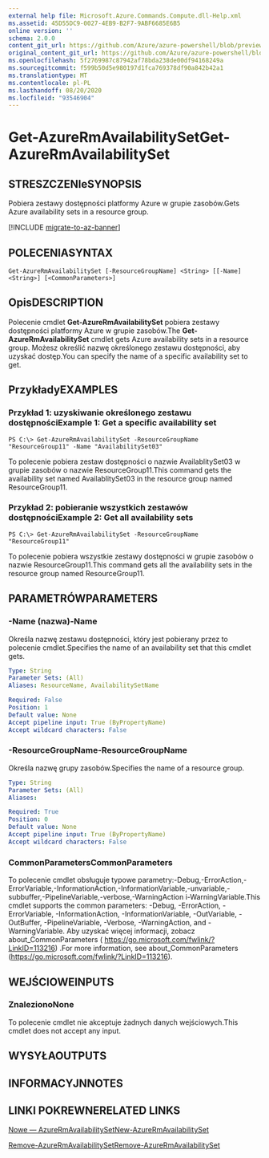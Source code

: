 ```yaml
---
external help file: Microsoft.Azure.Commands.Compute.dll-Help.xml
ms.assetid: 45D55DC9-0027-4EB9-B2F7-9ABF6685E6B5
online version: ''
schema: 2.0.0
content_git_url: https://github.com/Azure/azure-powershell/blob/preview/src/ResourceManager/Compute/Stack/Commands.Compute/help/Get-AzureRmAvailabilitySet.md
original_content_git_url: https://github.com/Azure/azure-powershell/blob/preview/src/ResourceManager/Compute/Stack/Commands.Compute/help/Get-AzureRmAvailabilitySet.md
ms.openlocfilehash: 5f2769987c87942af78bda238de00df94168249a
ms.sourcegitcommit: f599b50d5e980197d1fca769378df90a842b42a1
ms.translationtype: MT
ms.contentlocale: pl-PL
ms.lasthandoff: 08/20/2020
ms.locfileid: "93546904"
---
```

# <span data-ttu-id="0da04-101">Get-AzureRmAvailabilitySet</span><span class="sxs-lookup"><span data-stu-id="0da04-101">Get-AzureRmAvailabilitySet</span></span>

## <span data-ttu-id="0da04-102">STRESZCZENIe</span><span class="sxs-lookup"><span data-stu-id="0da04-102">SYNOPSIS</span></span>
<span data-ttu-id="0da04-103">Pobiera zestawy dostępności platformy Azure w grupie zasobów.</span><span class="sxs-lookup"><span data-stu-id="0da04-103">Gets Azure availability sets in a resource group.</span></span>

[!INCLUDE [migrate-to-az-banner](../../includes/migrate-to-az-banner.md)]

## <span data-ttu-id="0da04-104">POLECENIA</span><span class="sxs-lookup"><span data-stu-id="0da04-104">SYNTAX</span></span>

```
Get-AzureRmAvailabilitySet [-ResourceGroupName] <String> [[-Name] <String>] [<CommonParameters>]
```

## <span data-ttu-id="0da04-105">Opis</span><span class="sxs-lookup"><span data-stu-id="0da04-105">DESCRIPTION</span></span>
<span data-ttu-id="0da04-106">Polecenie cmdlet **Get-AzureRmAvailabilitySet** pobiera zestawy dostępności platformy Azure w grupie zasobów.</span><span class="sxs-lookup"><span data-stu-id="0da04-106">The **Get-AzureRmAvailabilitySet** cmdlet gets Azure availability sets in a resource group.</span></span>
<span data-ttu-id="0da04-107">Możesz określić nazwę określonego zestawu dostępności, aby uzyskać dostęp.</span><span class="sxs-lookup"><span data-stu-id="0da04-107">You can specify the name of a specific availability set to get.</span></span>

## <span data-ttu-id="0da04-108">Przykłady</span><span class="sxs-lookup"><span data-stu-id="0da04-108">EXAMPLES</span></span>

### <span data-ttu-id="0da04-109">Przykład 1: uzyskiwanie określonego zestawu dostępności</span><span class="sxs-lookup"><span data-stu-id="0da04-109">Example 1: Get a specific availability set</span></span>
```
PS C:\> Get-AzureRmAvailabilitySet -ResourceGroupName "ResourceGroup11" -Name "AvailabilitySet03"
```

<span data-ttu-id="0da04-110">To polecenie pobiera zestaw dostępności o nazwie AvailablitySet03 w grupie zasobów o nazwie ResourceGroup11.</span><span class="sxs-lookup"><span data-stu-id="0da04-110">This command gets the availability set named AvailablitySet03 in the resource group named ResourceGroup11.</span></span>

### <span data-ttu-id="0da04-111">Przykład 2: pobieranie wszystkich zestawów dostępności</span><span class="sxs-lookup"><span data-stu-id="0da04-111">Example 2: Get all availability sets</span></span>
```
PS C:\> Get-AzureRmAvailabilitySet -ResourceGroupName "ResourceGroup11"
```

<span data-ttu-id="0da04-112">To polecenie pobiera wszystkie zestawy dostępności w grupie zasobów o nazwie ResourceGroup11.</span><span class="sxs-lookup"><span data-stu-id="0da04-112">This command gets all the availability sets in the resource group named ResourceGroup11.</span></span>

## <span data-ttu-id="0da04-113">PARAMETRÓW</span><span class="sxs-lookup"><span data-stu-id="0da04-113">PARAMETERS</span></span>

### <span data-ttu-id="0da04-114">-Name (nazwa)</span><span class="sxs-lookup"><span data-stu-id="0da04-114">-Name</span></span>
<span data-ttu-id="0da04-115">Określa nazwę zestawu dostępności, który jest pobierany przez to polecenie cmdlet.</span><span class="sxs-lookup"><span data-stu-id="0da04-115">Specifies the name of an availability set that this cmdlet gets.</span></span>

```yaml
Type: String
Parameter Sets: (All)
Aliases: ResourceName, AvailabilitySetName

Required: False
Position: 1
Default value: None
Accept pipeline input: True (ByPropertyName)
Accept wildcard characters: False
```

### <span data-ttu-id="0da04-116">-ResourceGroupName</span><span class="sxs-lookup"><span data-stu-id="0da04-116">-ResourceGroupName</span></span>
<span data-ttu-id="0da04-117">Określa nazwę grupy zasobów.</span><span class="sxs-lookup"><span data-stu-id="0da04-117">Specifies the name of a resource group.</span></span>

```yaml
Type: String
Parameter Sets: (All)
Aliases: 

Required: True
Position: 0
Default value: None
Accept pipeline input: True (ByPropertyName)
Accept wildcard characters: False
```

### <span data-ttu-id="0da04-118">CommonParameters</span><span class="sxs-lookup"><span data-stu-id="0da04-118">CommonParameters</span></span>
<span data-ttu-id="0da04-119">To polecenie cmdlet obsługuje typowe parametry:-Debug,-ErrorAction,-ErrorVariable,-InformationAction,-InformationVariable,-unvariable,-subbuffer,-PipelineVariable,-verbose,-WarningAction i-WarningVariable.</span><span class="sxs-lookup"><span data-stu-id="0da04-119">This cmdlet supports the common parameters: -Debug, -ErrorAction, -ErrorVariable, -InformationAction, -InformationVariable, -OutVariable, -OutBuffer, -PipelineVariable, -Verbose, -WarningAction, and -WarningVariable.</span></span> <span data-ttu-id="0da04-120">Aby uzyskać więcej informacji, zobacz about_CommonParameters ( https://go.microsoft.com/fwlink/?LinkID=113216) .</span><span class="sxs-lookup"><span data-stu-id="0da04-120">For more information, see about_CommonParameters (https://go.microsoft.com/fwlink/?LinkID=113216).</span></span>

## <span data-ttu-id="0da04-121">WEJŚCIOWE</span><span class="sxs-lookup"><span data-stu-id="0da04-121">INPUTS</span></span>

### <span data-ttu-id="0da04-122">Znaleziono</span><span class="sxs-lookup"><span data-stu-id="0da04-122">None</span></span>
<span data-ttu-id="0da04-123">To polecenie cmdlet nie akceptuje żadnych danych wejściowych.</span><span class="sxs-lookup"><span data-stu-id="0da04-123">This cmdlet does not accept any input.</span></span>

## <span data-ttu-id="0da04-124">WYSYŁA</span><span class="sxs-lookup"><span data-stu-id="0da04-124">OUTPUTS</span></span>

## <span data-ttu-id="0da04-125">INFORMACYJN</span><span class="sxs-lookup"><span data-stu-id="0da04-125">NOTES</span></span>

## <span data-ttu-id="0da04-126">LINKI POKREWNE</span><span class="sxs-lookup"><span data-stu-id="0da04-126">RELATED LINKS</span></span>

[<span data-ttu-id="0da04-127">Nowe — AzureRmAvailabilitySet</span><span class="sxs-lookup"><span data-stu-id="0da04-127">New-AzureRmAvailabilitySet</span></span>](./New-AzureRmAvailabilitySet.md)

[<span data-ttu-id="0da04-128">Remove-AzureRmAvailabilitySet</span><span class="sxs-lookup"><span data-stu-id="0da04-128">Remove-AzureRmAvailabilitySet</span></span>](./Remove-AzureRmAvailabilitySet.md)


